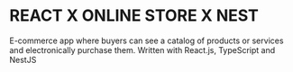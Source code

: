 # REACT X ONLINE STORE X NEST

E-commerce app where buyers can see a catalog of products or services and electronically purchase them.
Written with React.js, TypeScript and NestJS
